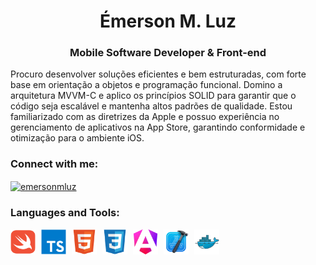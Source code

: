 <h1 align="center">Émerson M. Luz</h1>
<h3 align="center">Mobile Software Developer & Front-end</h3>

Procuro desenvolver soluções eficientes e bem estruturadas, com forte base em orientação a objetos e programação funcional. Domino a arquitetura MVVM-C e aplico os princípios SOLID para garantir que o código seja escalável e mantenha altos padrões de qualidade. Estou familiarizado com as diretrizes da Apple e possuo experiência no gerenciamento de aplicativos na App Store, garantindo conformidade e otimização para o ambiente iOS.

<h3 align="left">Connect with me:</h3>
<p align="left">
<a href="https://linkedin.com/in/emersonmluz" target="blank"><img align="center" src="https://raw.githubusercontent.com/rahuldkjain/github-profile-readme-generator/master/src/images/icons/Social/linked-in-alt.svg" alt="emersonmluz" height="30" width="40" /></a>
</p>

<h3 align="left">Languages and Tools:</h3>
<p>
  <img src="https://raw.githubusercontent.com/devicons/devicon/master/icons/swift/swift-original.svg" alt="swift" width="40" height="40" style="margin-right: 5px;"/>
  <img src="https://raw.githubusercontent.com/devicons/devicon/master/icons/typescript/typescript-original.svg" alt="typescript" width="40" height="40" style="margin-right: 5px;"/>
    <img src="https://raw.githubusercontent.com/devicons/devicon/master/icons/html5/html5-original.svg" alt="html5" width="40" height="40" style="margin-right: 5px;"/>
  <img src="https://raw.githubusercontent.com/devicons/devicon/master/icons/css3/css3-original.svg" alt="css3" width="40" height="40" style="margin-right: 5px;"/>
  <img src="https://raw.githubusercontent.com/devicons/devicon/master/icons/angular/angular-original.svg" alt="angular" width="40" height="40" style="margin-right: 5px;"/>
  <img src="https://raw.githubusercontent.com/devicons/devicon/master/icons/xcode/xcode-original.svg" alt="xcode" width="40" height="40" style="margin-right: 5px;"/>
  <img src="https://raw.githubusercontent.com/devicons/devicon/master/icons/docker/docker-original.svg" alt="docker" width="40" height="40" style="margin-right: 5px;"/>
</p>
